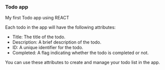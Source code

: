 ### Todo app

My first Todo app using REACT

Each todo in the app will have the following attributes:

- Title: The title of the todo.
- Description: A brief description of the todo.
- ID: A unique identifier for the todo.
- Completed: A flag indicating whether the todo is completed or not.

You can use these attributes to create and manage your todo list in the app.
